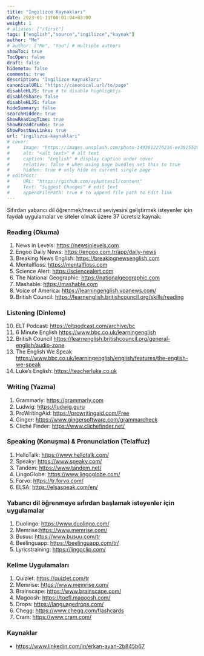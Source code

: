 ```yaml
---
title: "İngilizce Kaynakları"
date: 2023-01-11T00:01:04+03:00
weight: 1
# aliases: ["/first"]
tags: ["english","source","ingilizce","kaynak"]
author: "Me"
# author: ["Me", "You"] # multiple authors
showToc: true
TocOpen: false
draft: false
hidemeta: false
comments: true
description: "İngilizce Kaynakları"
canonicalURL: "https://canonical.url/to/page"
disableHLJS: true # to disable highlightjs
disableShare: false
disableHLJS: false
hideSummary: false
searchHidden: true
ShowReadingTime: true
ShowBreadCrumbs: true
ShowPostNavLinks: true
url: "ingilizce-kaynaklari"
# cover:
#     image: "https://images.unsplash.com/photo-1493612276216-ee3925520721?ixlib=rb-4.0.3&ixid=MnwxMjA3fDB8MHxwaG90by1wYWdlfHx8fGVufDB8fHx8&auto=format&fit=crop&w=1364&q=80" # image path/url
#     alt: "<alt text>" # alt text
#     caption: "English" # display caption under cover
#     relative: false # when using page bundles set this to true
#     hidden: true # only hide on current single page
# editPost:
#     URL: "https://github.com/aykuttasil/content"
#     Text: "Suggest Changes" # edit text
#     appendFilePath: true # to append file path to Edit link
---
```



Sıfırdan yabancı dil öğrenmek/mevcut seviyesini geliştirmek isteyenler için faydalı uygulamalar ve siteler olmak üzere 37 ücretsiz kaynak:

### Reading (Okuma)

1. News in Levels: <https://newsinlevels.com>
2. Engoo Daily News: <https://engoo.com.tr/app/daily-news>
3. Breaking News English: <https://breakingnewsenglish.com>
4. Mentalfloss: <https://mentalfloss.com>
5. Science Alert: <https://sciencealert.com>
6. The National Geographic: <https://nationalgeographic.com>
7. Mashable: <https://mashable.com>
8. Voice of America: <https://learningenglish.voanews.com/>
9. British Council: <https://learnenglish.britishcouncil.org/skills/reading>

### Listening (Dinleme)

10. ELT Podcast: <https://eltpodcast.com/archive/bc>
11. 6 Minute English <https://www.bbc.co.uk/learningenglish>
12. British Council <https://learnenglish.britishcouncil.org/general-english/audio-zone>
13. The English We Speak <https://www.bbc.co.uk/learningenglish/english/features/the-english-we-speak>
14. Luke’s English: <https://teacherluke.co.uk>

### Writing (Yazma)

1.  Grammarly: <https://grammarly.com>
2.  Ludwig: <https://ludwig.guru>
3.  ProWritingAid: <https://prowritingaid.com/Free>
4.  Ginger: <https://www.gingersoftware.com/grammarcheck>
5.  Cliché Finder: <https://www.clichefinder.net/>

### Speaking (Konuşma) & Pronunciation (Telaffuz)

1.  HelloTalk: <https://www.hellotalk.com/>
2.  Speaky: <https://www.speaky.com/>
3.  Tandem: <https://www.tandem.net/>
4.  LingoGlobe: <https://www.lingoglobe.com/>
5.  Forvo: <https://tr.forvo.com/>
6.  ELSA: <https://elsaspeak.com/en/>

### Yabancı dil öğrenmeye sıfırdan başlamak isteyenler için uygulamalar

1.  Duolingo: <https://www.duolingo.com/>
2.  Memrise:<https://www.memrise.com/>
3.  Busuu: <https://www.busuu.com/tr>
4.  Beelinguapp: <https://beelinguapp.com/tr/>
5.  Lyricstraining: <https://lingoclip.com/>

### Kelime Uygulamaları

1.  Quizlet: <https://quizlet.com/tr>
2.  Memrise: <https://www.memrise.com/>
3.  Brainscape: <https://www.brainscape.com/>
4.  Magoosh: <https://toefl.magoosh.com/>
5.  Drops: <https://languagedrops.com/>
6.  Chegg: <https://www.chegg.com/flashcards>
7.  Cram: <https://www.cram.com/>


### Kaynaklar
- <https://www.linkedin.com/in/erkan-ayan-2b845b67>